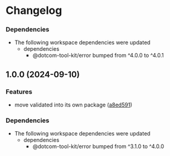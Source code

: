 # Changelog

### Dependencies

* The following workspace dependencies were updated
  * dependencies
    * @dotcom-tool-kit/error bumped from ^4.0.0 to ^4.0.1

## 1.0.0 (2024-09-10)


### Features

* move validated into its own package ([a8ed591](https://github.com/Financial-Times/dotcom-tool-kit/commit/a8ed59131bc603ed01fd8672646b3c5d75c77bde))


### Dependencies

* The following workspace dependencies were updated
  * dependencies
    * @dotcom-tool-kit/error bumped from ^3.1.0 to ^4.0.0
